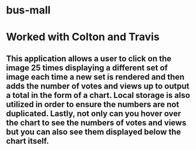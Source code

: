 # bus-mall
# Worked with Colton and Travis

## This application allows a user to click on the image 25 times displaying a different set of image each time a new set is rendered and then adds the number of votes and views up to output a total in the form of a chart.  Local storage is also utilized in order to ensure the numbers are not duplicated.  Lastly, not only can you hover over the chart to see the numbers of votes and views but you can also see them displayed below the chart itself.

